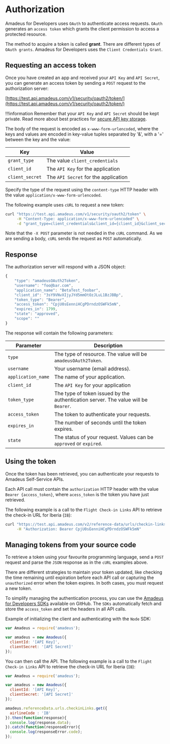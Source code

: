 # Authorization

Amadeus for Developers uses `OAuth` to authenticate access requests. `OAuth` generates an `access token` which grants the client permission to access a protected resource. 

The method to acquire a token is called **grant**. There are different types of `OAuth grants`. Amadeus for Developers uses the `Client Credentials Grant`.

## Requesting an access token

Once you have created an app and received your `API Key` and  `API Secret`, you can generate an access token by sending a `POST` request to the authorization server:

[https://test.api.amadeus.com/v1/security/oauth2/token/](https://test.api.amadeus.com/v1/security/oauth2/token/)

!!!information
    Remember that your `API Key` and  `API Secret` should be kept private. Read more about best practices for [secure API key storage](https://developers.amadeus.com/blog/best-practices-api-key-storage).

The body of the request is encoded as `x-www-form-urlencoded`, where the keys and values are encoded in key-value tuples separated by '&', with a '=' between
the key and the value:

| Key | Value |
| ----------- | ----------- |
| `grant_type`      | The value `client_credentials`        |
| `client_id`       | The `API Key` for the application     |
| `client_secret`   | The `API Secret` for the application  |

Specify the type of the request using the `content-type` HTTP header with the value `application/x-www-form-urlencoded`.

The following example uses `cURL` to request a new token:

```bash
curl "https://test.api.amadeus.com/v1/security/oauth2/token" \
     -H "Content-Type: application/x-www-form-urlencoded" \
     -d "grant_type=client_credentials&client_id={client_id}&client_secret={client_secret}"
```
Note that the `-X POST` parameter is not needed in the `cURL` command. As we are sending a body, `cURL` sends the request as `POST` automatically.

## Response

The authorization server will respond with a JSON object:

```javascript
{
    "type": "amadeusOAuth2Token",
    "username": "foo@bar.com",
    "application_name": "BetaTest_foobar",
    "client_id": "3sY9VNvXIjyJYd5mmOtOzJLuL1BzJBBp",
    "token_type": "Bearer",
    "access_token": "CpjU0sEenniHCgPDrndzOSWFk5mN",
    "expires_in": 1799,
    "state": "approved",
    "scope": ""
}
```
The response will contain the following parameters:

| Parameter      | Description |
| ----------- | ----------- |
| `type`      | The type of resource. The value will be `amadeusOAuth2Token`. |
| `username`       | Your username \(email address\).        |
| `application_name`   | The name of your application.  |
| `client_id`      |  The `API Key` for your application  |
| `token_type`       | The type of token issued by the authentication server. The value will be `Bearer`.        |
| `access_token`   | The token to authenticate your requests.  |
| `expires_in`   | The number of seconds until the token expires.  |
| `state`   | The status of your request. Values can be `approved` or `expired`.  |

## Using the token

Once the token has been retrieved, you can authenticate your requests to Amadeus Self-Service APIs.

Each API call must contain the `authorization` HTTP header with the value `Bearer {access_token}`, where `acess_token` is the token you have just retrieved.

The following example is a call to the `Flight Check-in Links` API to retrieve the check-in URL for Iberia \(`IB`\):

```bash
curl "https://test.api.amadeus.com/v2/reference-data/urls/checkin-links?airline=IB" \
     -H "Authorization: Bearer CpjU0sEenniHCgPDrndzOSWFk5mN"
```

## Managing tokens from your source code

To retrieve a token using your favourite programming language, send a `POST` request and parse the `JSON` response as in the `cURL` examples above.  

There are different strategies to maintain your token updated, like checking the time remaining until expiration before each API call or capturing the `unauthorized` error when the token expires. In both cases, you must request a new token.

To simplify managing the authentication process, you can use the [Amadeus for Developers SDKs](https://github.com/amadeus4dev) available on GitHub. The `SDKs`
automatically fetch and store the `access_token` and set the headers in all API
calls.

Example of initializing the client and authenticating with the `Node` SDK:

```javascript
var Amadeus = require('amadeus');

var amadeus = new Amadeus({
  clientId: '[API Key]',
  clientSecret: '[API Secret]'
});
```

You can then call the API. The following example is a call to the `Flight Check-in Links` API to retrieve the check-in URL for Iberia \(`IB`\):


```javascript
var Amadeus = require('amadeus');

var amadeus = new Amadeus({
  clientId: '[API Key]',
  clientSecret: '[API Secret]'
});

amadeus.referenceData.urls.checkinLinks.get({
  airlineCode : 'IB'
}).then(function(response){
  console.log(response.data);
}).catch(function(responseError){
  console.log(responseError.code);
});
```

